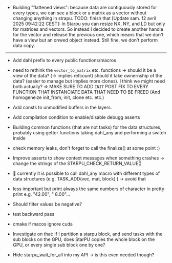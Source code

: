 
- Building "flattened views": because data are contiguously stored for every types, we can see a block or a matrix as a vector without
    changing anything in strapu. TODO: finish that 
    [Update sam. 12 avril 2025 09:42:22 CEST]:
    In Starpu you can resize NX, NY, and LD but only for matrices and vectors.
    So instead I decided to create another handle for the vector and release the previous one, which means that we don't have a view
    but an onwed object instead. Still fine, we don't perform data copy.

-------------------------------------------------------------------------------
- Add dahl prefix to every public functions/macros
- need to rethink the `vector_to_matrix` etc. functions -> should it be a view of the data? (-> implies refcount) should it take ownernship of the data? (easier to manage but implies more clones). I think we might need both actually? => MAKE SURE TO ADD `INIT` POST FIX TO EVERY FUNCTION THAT INSTANCIATE DATA THAT NEED TO BE FREED (And homogeneize init_from, init, clone etc. etc.)

- Add consts to unmodified buffers in the layers.

- Add compilation condition to enable/disable debugg asserts
- Building common functions (that are not tasks) for the data structures, probably using getter functions taking dahl_any and performing a switch inside
- check memory leaks, don't forget to call the finalize() at some point :)
- Improve asserts to show context messages when something crashes -> change the strings of the STARPU_CHECK_RETURN_VALUE()
-  currently it is possible to call dahl_any macro with different types of data structures (e.g. TASK_ADD(vec, mat, block) ) -> avoid that
- less important but print always the same numbers of character in pretty print e.g. "42.00", " 8.00"...
- Should filter values be negative?
- test backward pass
- cmake if macos ignore cuda

- Investigate on that: if I partition a starpu block, and send tasks with the sub blocks on the GPU, does StarPU copies the whole block on the GPU, or
  every single sub block one by one?

- Hide starpu_wait_for_all into my API -> is this even needed though?
